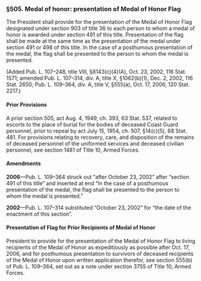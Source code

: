 ### §505. Medal of honor: presentation of Medal of Honor Flag ###

The President shall provide for the presentation of the Medal of Honor Flag designated under section 903 of title 36 to each person to whom a medal of honor is awarded under section 491 of this title. Presentation of the flag shall be made at the same time as the presentation of the medal under section 491 or 498 of this title. In the case of a posthumous presentation of the medal, the flag shall be presented to the person to whom the medal is presented.

(Added Pub. L. 107–248, title VIII, §8143(c)(4)(A), Oct. 23, 2002, 116 Stat. 1571; amended Pub. L. 107–314, div. A, title X, §1062(b)(1), Dec. 2, 2002, 116 Stat. 2650; Pub. L. 109–364, div. A, title V, §555(a), Oct. 17, 2006, 120 Stat. 2217.)

#### Prior Provisions ####

A prior section 505, act Aug. 4, 1949, ch. 393, 63 Stat. 537, related to escorts to the place of burial for the bodies of deceased Coast Guard personnel, prior to repeal by act July 15, 1954, ch. 507, §14(c)(5), 68 Stat. 481. For provisions relating to recovery, care, and disposition of the remains of deceased personnel of the uniformed services and deceased civilian personnel, see section 1481 of Title 10, Armed Forces.

#### Amendments ####

**2006**—Pub. L. 109–364 struck out “after October 23, 2002” after “section 491 of this title” and inserted at end “In the case of a posthumous presentation of the medal, the flag shall be presented to the person to whom the medal is presented.”

**2002**—Pub. L. 107–314 substituted “October 23, 2002” for “the date of the enactment of this section”.

#### Presentation of Flag for Prior Recipients of Medal of Honor ####

President to provide for the presentation of the Medal of Honor Flag to living recipients of the Medal of Honor as expeditiously as possible after Oct. 17, 2006, and for posthumous presentation to survivors of deceased recipients of the Medal of Honor upon written application therefor, see section 555(b) of Pub. L. 109–364, set out as a note under section 3755 of Title 10, Armed Forces.